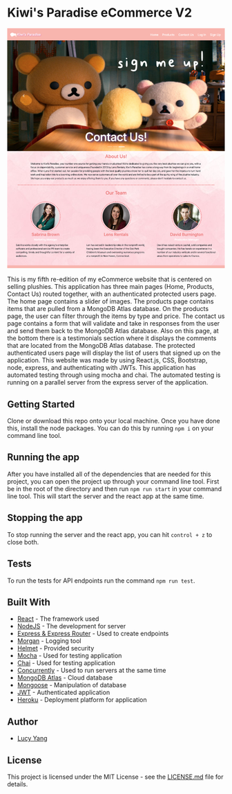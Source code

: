 # Kiwi's Paradise eCommerce V2

![Desktop Screenshot](https://github.com/l-yang-05/KiwisParadise-Mongo/blob/master/work/Screen%20Shot%202019-11-21%20at%2012.03.51%20PM.png)

This is my fifth re-edition of my eCommerce website that is centered on selling plushies. This application has three main pages (Home, Products, Contact Us) routed together, with an authenticated protected users page. The home page contains a slider of images. The products page contains items that are pulled from a MongoDB Atlas database. On the products page, the user can filter through the items by type and price. The contact us page contains a form that will validate and take in responses from the user and send them back to the MongoDB Atlas database. Also on this page, at the bottom there is a testimonials section where it displays the comments that are located from the MongoDB Atlas database. The protected authenticated users page will display the list of users that signed up on the application. This website was made by using React.js, CSS, Bootstrap, node, express, and authenticating with JWTs. This application has automated testing through using mocha and chai. The automated testing is running on a parallel server from the express server of the application.

## Getting Started

Clone or download this repo onto your local machine. Once you have done this, install the node packages. You can do this by running ```npm i``` on your command line tool.


## Running the app

After you have installed all of the dependencies that are needed for this project, you can open the project up through your command line tool. First be in the root of the directory and then run ```npm run start``` in your command line tool. This will start the server and the react app at the same time.


## Stopping the app

To stop running the server and the react app, you can hit ```control + z``` to close both.


## Tests

To run the tests for API endpoints run the command ```npm run test```.

## Built With

* [React](https://github.com/facebook/react) - The framework used
* [NodeJS](https://github.com/nodejs/node) - The development for server
* [Express & Express Router](https://github.com/expressjs/express) - Used to create endpoints
* [Morgan](https://github.com/expressjs/morgan) - Logging tool
* [Helmet](https://github.com/helmetjs/helmet) - Provided security
* [Mocha](https://github.com/mochajs/mocha) - Used for testing application
* [Chai](https://github.com/chaijs/chai) - Used for testing application
* [Concurrently](https://github.com/kimmobrunfeldt/concurrently) - Used to run servers at the same time
* [MongoDB Atlas](https://www.mongodb.com/) - Cloud database
* [Mongoose](https://mongoosejs.com/) - Manipulation of database
* [JWT](https://jwt.io/) - Authenticated application
* [Heroku](https://www.heroku.com) - Deployment platform for application


## Author

* [Lucy Yang](https://github.com/l-yang-05)


## License

This project is licensed under the MIT License - see the [LICENSE.md](LICENSE.md) file for details.
